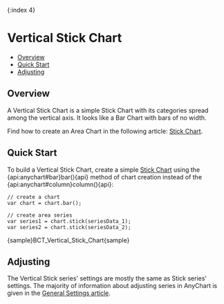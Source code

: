 {:index 4}
# Vertical Stick Chart

* [Overview](#overview)
* [Quick Start](#quick_start)
* [Adjusting](#adjusting)

## Overview

A Vertical Stick Chart is a simple Stick Chart with its categories spread among the vertical axis. It looks like a Bar Chart with bars of no width.

Find how to create an Area Chart in the following article: [Stick Chart](../Stick_Chart).

## Quick Start

To build a Vertical Stick Chart, create a simple [Stick Chart](../Stick_Chart) using the {api:anychart#bar}bar(){api} method of chart creation instead of the {api:anychart#column}column(){api}:

```
// create a chart
var chart = chart.bar();

// create area series
var series1 = chart.stick(seriesData_1);
var series2 = chart.stick(seriesData_2);
```

{sample}BCT\_Vertical\_Stick\_Chart{sample}

## Adjusting

The Vertical Stick series' settings are mostly the same as Stick series' settings. The majority of information about adjusting series in AnyChart is given in the [General Settings article](../General_Settings).